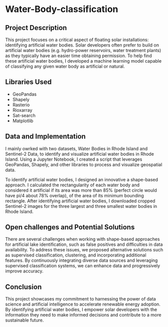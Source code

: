 # Water-Body-classification

## Project Description

This project focuses on a critical aspect of floating solar installations: identifying artificial water bodies. Solar developers often prefer to build on artificial water bodies (e.g. hydro-power reservoirs, water treatment plants) as they typically have an easier time obtaining permission. To help find these artificial water bodies, I developed a machine learning model capable of classifying any given water body as artificial or natural.

## Libraries Used

- GeoPandas
- Shapely
- Rasterio
- Rioxarray
- Sat-search
- Matplotlib

## Data and Implementation

I mainly owrked with two  datasets, Water Bodies in Rhode Island and Sentinel-2 Data, to identify and visualize artificial water bodies in Rhode Island. Using a Jupyter Notebook, I created a script that leverages GeoPandas, Shapely, and other libraries to process and visualize geospatial data.

To identify artificial water bodies, I designed an innovative a shape-based approach. I calculated the rectangularity of each water body and considered it artificial if its area was more than 85% (perfect circle would have pi/4 about 78% overlap), of the area of its minimum bounding rectangle. After identifying artificial water bodies, I downloaded cropped Sentinel-2 images for the three largest and three smallest water bodies in Rhode Island.

## Open challenges and Potential Solutions

There are several challenges when working with shape-based approaches for artificial lake identification, such as false positives and difficulties in data availability. To address these issues, we proposed alternative solutions such as supervised classification, clustering, and incorporating additional features. By continuously integrating diverse data sources and leveraging supervised classification systems, we can enhance data and progressively improve accuracy.


## Conclusion

This project showcases my commitment to harnessing the power of data science and artificial intelligence to accelerate renewable energy adoption. By identifying artificial water bodies, I empower solar developers with the information they need to make informed decisions and contribute to a more sustainable future.
